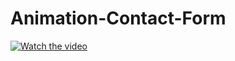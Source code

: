 # Animation-Contact-Form


[![Watch the video](https://i.imgur.com/vKb2F1B.png)](https://youtu.be/vt5fpE0bzSY)
